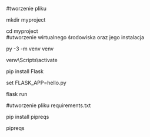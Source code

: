 

#tworzenie pliku

mkdir myproject 

cd myproject  
#utworzenie wirtualnego środowiska oraz jego instalacja

py -3 -m venv venv 

venv\Scripts\activate 

pip install Flask 

set FLASK_APP=hello.py 

flask run 

#utworzenie pliku requirements.txt 

pip install pipreqs 

pipreqs 
